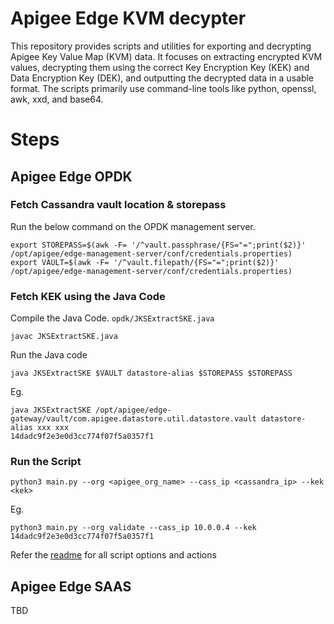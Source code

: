 # Apigee Edge KVM decypter
This repository provides scripts and utilities for exporting and decrypting Apigee Key Value Map (KVM) data. It focuses on extracting encrypted KVM values, decrypting them using the correct Key Encryption Key (KEK) and Data Encryption Key (DEK), and outputting the decrypted data in a usable format. The scripts primarily use command-line tools like python, openssl, awk, xxd, and base64.

# Steps

## Apigee Edge OPDK

### Fetch Cassandra vault location  & storepass

Run the below command on the OPDK management server.

```
export STOREPASS=$(awk -F= '/^vault.passphrase/{FS="=";print($2)}' /opt/apigee/edge-management-server/conf/credentials.properties)
export VAULT=$(awk -F= '/^vault.filepath/{FS="=";print($2)}' /opt/apigee/edge-management-server/conf/credentials.properties)
```

### Fetch KEK using the Java Code

Compile the Java Code.  `opdk/JKSExtractSKE.java`

```
javac JKSExtractSKE.java
```

Run the Java code

```
java JKSExtractSKE $VAULT datastore-alias $STOREPASS $STOREPASS
```

Eg.
```
java JKSExtractSKE /opt/apigee/edge-gateway/vault/com.apigee.datastore.util.datastore.vault datastore-alias xxx xxx
14dadc9f2e3e0d3cc774f07f5a0357f1
```

### Run the Script

```
python3 main.py --org <apigee_org_name> --cass_ip <cassandra_ip> --kek <kek>

```

Eg.
```
python3 main.py --org validate --cass_ip 10.0.0.4 --kek 14dadc9f2e3e0d3cc774f07f5a0357f1
```

Refer the [readme](./opdk/README.md) for all script options and actions

## Apigee Edge SAAS

TBD